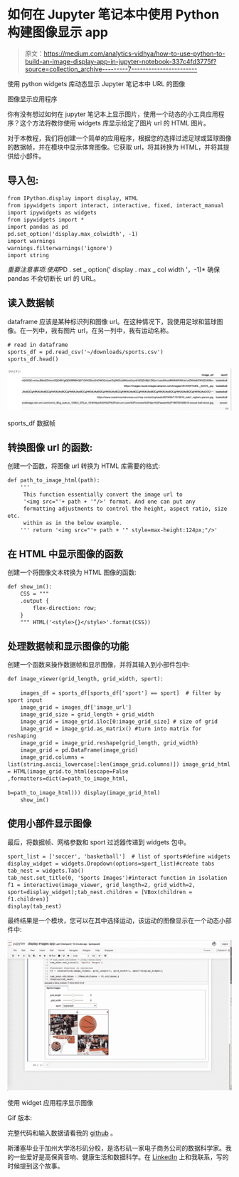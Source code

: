 # 如何在 Jupyter 笔记本中使用 Python 构建图像显示 app

> 原文：<https://medium.com/analytics-vidhya/how-to-use-python-to-build-an-image-display-app-in-jupyter-notebook-337c4fd3775f?source=collection_archive---------7----------------------->

使用 python widgets 库动态显示 Jupyter 笔记本中 URL 的图像

图像显示应用程序

你有没有想过如何在 jupyter 笔记本上显示图片，使用一个动态的小工具应用程序？这个方法将教你使用 widgets 库显示给定了图片 url 的 HTML 图片。

对于本教程，我们将创建一个简单的应用程序，根据您的选择过滤足球或篮球图像的数据帧，并在模块中显示体育图像。它获取 url，将其转换为 HTML，并将其提供给小部件。

## 导入包:

```
from IPython.display import display, HTML
from ipywidgets import interact, interactive, fixed, interact_manual
import ipywidgets as widgets
from ipywidgets import *
import pandas as pd
pd.set_option('display.max_colwidth', -1)
import warnings
warnings.filterwarnings('ignore')
import string
```

*重要注意事项:使用*PD . set _ option(' display . max _ col width '，-1)* 确保 pandas 不会切断长 url 的 URL。

## 读入数据帧

dataframe 应该是某种标识列和图像 url。在这种情况下，我使用足球和篮球图像。在一列中，我有图片 url，在另一列中，我有运动名称。

```
# read in dataframe
sports_df = pd.read_csv('~/downloads/sports.csv')
sports_df.head()
```

![](img/6326d0899406765dbd3ac1f9f54be1ec.png)

sports_df 数据帧

## 转换图像 url 的函数:

创建一个函数，将图像 url 转换为 HTML 库需要的格式:

```
def path_to_image_html(path):
    '''
     This function essentially convert the image url to 
     '<img src="'+ path + '"/>' format. And one can put any
     formatting adjustments to control the height, aspect ratio, size etc.
     within as in the below example. 
    ''' return '<img src="'+ path + '" style=max-height:124px;"/>'
```

## 在 HTML 中显示图像的函数

创建一个将图像文本转换为 HTML 图像的函数:

```
def show_im():
    CSS = """
    .output {
        flex-direction: row;
    }
    """ HTML('<style>{}</style>'.format(CSS))
```

## 处理数据帧和显示图像的功能

创建一个函数来操作数据帧和显示图像，并将其输入到小部件包中:

```
def image_viewer(grid_length, grid_width, sport):

    images_df = sports_df[sports_df['sport'] == sport]  # filter by sport input
    image_grid = images_df['image_url']
    image_grid_size = grid_length + grid_width
    image_grid = image_grid.iloc[0:image_grid_size] # size of grid 
    image_grid = image_grid.as_matrix() #turn into matrix for reshaping
    image_grid = image_grid.reshape(grid_length, grid_width) 
    image_grid = pd.DataFrame(image_grid)
    image_grid.columns =    list(string.ascii_lowercase[:len(image_grid.columns)]) image_grid_html = HTML(image_grid.to_html(escape=False ,formatters=dict(a=path_to_image_html, 
                                                        b=path_to_image_html))) display(image_grid_html)
    show_im()
```

## 使用小部件显示图像

最后，将数据帧、网格参数和 sport 过滤器传递到 widgets 包中。

```
sport_list = ['soccer', 'basketball']  # list of sports#define widgets
display_widget = widgets.Dropdown(options=sport_list)#create tabs
tab_nest = widgets.Tab()
tab_nest.set_title(0, 'Sports Images')#interact function in isolation
f1 = interactive(image_viewer, grid_length=2, grid_width=2, sport=display_widget);tab_nest.children = [VBox(children = f1.children)]
display(tab_nest)
```

最终结果是一个模块，您可以在其中选择运动，该运动的图像显示在一个动态小部件中:

![](img/5c708ff06c4374837189e45a70d2d571.png)

使用 widget 应用程序显示图像

Gif 版本:

完整代码和输入数据请看我的 [github](https://github.com/spencernelsonucla/image_display_app) 。

斯潘塞毕业于加州大学洛杉矶分校，是洛杉矶一家电子商务公司的数据科学家。我的一些爱好是高保真音响、健康生活和数据科学。在 [LinkedIn](https://www.linkedin.com/in/spencernelsonucla/) 上和我联系，写的时候提到这个故事。